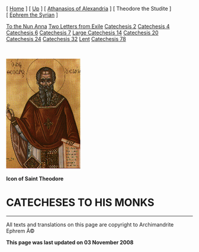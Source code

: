 \[ [Home](index.md) \] \[ [Up](voiceof.md) \] \[ [Athanasios of Alexandria](athanasios_of_alexandria.md) \] \[ Theodore the Studite \] \[ [Ephrem the Syrian](ephrem.md) \]

[To the Nun Anna](Anna-ep.md)
[Two Letters from Exile](exile-epp.md)
[Catechesis 2](ths02.md)
[Catechesis 4](ths04.md)
[Catechesis 6](ths06.md)
[Catechesis 7](ths07.md)
[Large Catechesis 14](ths14l.md)
[Catechesis 20](ths20.md)
[Catechesis 24](ths24.md)
[Catechesis 32](ths32.md)
[Lent](lent.md)
[Catechesis 78](Ths78.md)

 

<img src="THS.gif" width="200" height="298" />

****Icon of Saint Theodore****

CATECHESES TO HIS MONKS 
========================

------------------------------------------------------------------------

All texts and translations on this page are copyright to
Archimandrite Ephrem Â©

**This page was last updated on 03 November 2008**
